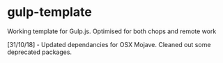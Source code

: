 # gulp-template

Working template for Gulp.js. Optimised for both chops and remote work

[31/10/18] - Updated dependancies for OSX Mojave. Cleaned out some deprecated packages.



